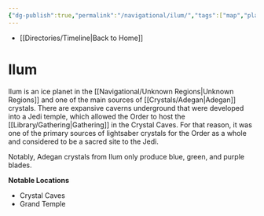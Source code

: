 ```yaml
---
{"dg-publish":true,"permalink":"/navigational/ilum/","tags":["map","planet","unknown"],"dgHomeLink":false}
---
```


- [[Directories/Timeline\|Back to Home]]

# Ilum
Ilum is an ice planet in the [[Navigational/Unknown Regions\|Unknown Regions]] and one of the main sources of [[Crystals/Adegan\|Adegan]] crystals. There are expansive caverns underground that were developed into a Jedi temple, which allowed the Order to host the [[Library/Gathering\|Gathering]] in the Crystal Caves. For that reason, it was one of the primary sources of lightsaber crystals for the Order as a whole and considered to be a sacred site to the Jedi. 

Notably, Adegan crystals from Ilum only produce blue, green, and purple blades. 

**Notable Locations**
- Crystal Caves
- Grand Temple